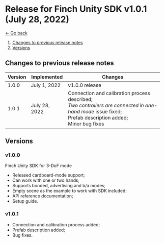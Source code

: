 # **Release for Finch Unity SDK v1.0.1 (July 28, 2022)**

[<- Go back](../README.md) 

1. [Changes to previous release notes](#changes)
2. [Versions](#versions)

## **<div id="changes" /> Changes to previous release notes**
| Version | Implemented   | Changes        |
|---------|---------------|----------------|
| 1.0.0   | July 1, 2022  | v1.0.0 release |
| 1.0.1   | July 28, 2022 | Connection and calibration process described; <br> _Two controllers are connected in one-hand mode_ issue fixed; <br> Prefab description added; <br> Minor bug fixes <br>|

## **<div id="versions" /> Versions**
### v1.0.0 
Finch Unity SDK for 3-DoF mode
- Released cardboard-mode support;
- Can work with one or two hands;
- Supports bonded, advertising and b/a modes;
- Empty scene as the example to work with SDK included;
- API reference documentation;
- Setup guide.

### v1.0.1 
- Connection and calibration process added;
- Prefab description added;  
- Bug fixes.